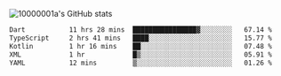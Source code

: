 ![10000001a's GitHub stats](https://github-readme-stats.vercel.app/api?username=10000001a&show_icons=true&theme=onedark&count_private=true)

<!-- [![Top Langs](https://github-readme-stats.vercel.app/api/top-langs/?username=10000001a&layout=compact&theme=onedark&langs_count=5)](https://github.com/anuraghazra/github-readme-stats) -->
<!--
**10000001a/10000001a** is a ✨ _special_ ✨ repository because its `README.md` (this file) appears on your GitHub profile.

Here are some ideas to get you started:

- 🔭 I’m currently working on ...
- 🌱 I’m currently learning ...
- 👯 I’m looking to collaborate on ...
- 🤔 I’m looking for help with ...
- 💬 Ask me about ...
- 📫 How to reach me: ...
- 😄 Pronouns: ...
- ⚡ Fun fact: ...
-->

<!--START_SECTION:waka-->

```txt
Dart           11 hrs 28 mins  ████████████████▓░░░░░░░░   67.14 %
TypeScript     2 hrs 41 mins   ████░░░░░░░░░░░░░░░░░░░░░   15.77 %
Kotlin         1 hr 16 mins    ██░░░░░░░░░░░░░░░░░░░░░░░   07.48 %
XML            1 hr            █▒░░░░░░░░░░░░░░░░░░░░░░░   05.91 %
YAML           12 mins         ▒░░░░░░░░░░░░░░░░░░░░░░░░   01.26 %
```

<!--END_SECTION:waka-->

